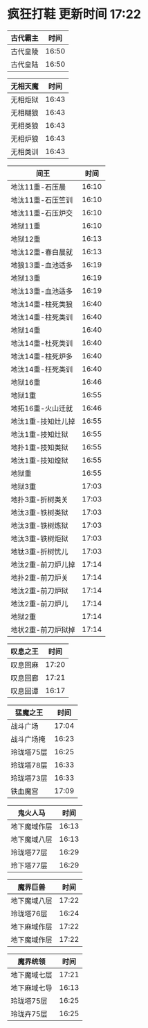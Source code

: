 # 疯狂打鞋 更新时间 17:22

| 古代霸主   | 时间    |
|--------|-------|
| 古代皇陵 | 16:50 |
| 古代皇陆 | 16:50 |

| 无相天魔   | 时间    |
|--------|-------|
| 无相炬狱 | 16:43 |
| 无相糊狼 | 16:43 |
| 无相类狼 | 16:43 |
| 无相炉狼 | 16:43 |
| 无相类训 | 16:43 |

| 间王   | 时间    |
|--------|-------|
| 地汰11重-石压晨 | 16:10 |
| 地汰11重-石压竺训 | 16:10 |
| 地汰11重-石压炉交 | 16:10 |
| 地狱11重 | 16:10 |
| 地狱12重 | 16:13 |
| 地汰12重-春白晨就 | 16:13 |
| 地狼13重-血池适多 | 16:19 |
| 地狱13重 | 16:19 |
| 地汰13重-血池适多 | 16:19 |
| 地汰14重-柱死类狼 | 16:40 |
| 地汰14重-柱死类训 | 16:40 |
| 地狱14重 | 16:40 |
| 地汰14重-杜死类训 | 16:40 |
| 地汰14重-柱死炉多 | 16:40 |
| 地汰14重-枉死类训 | 16:40 |
| 地狱16重 | 16:46 |
| 地狱1重 | 16:55 |
| 地拓16重-火山迁就 | 16:46 |
| 地汰1重-技知灶儿掉 | 16:55 |
| 地汰1重-技知灶狱 | 16:55 |
| 地扑1重-技知类狱 | 16:55 |
| 地汰1重-技知煌狱 | 16:55 |
| 地狱重 | 16:55 |
| 地狱3重 | 17:03 |
| 地扑3重-折树类关 | 17:03 |
| 地汰3重-铁树类狱 | 17:03 |
| 地汰3重-铁树炼狱 | 17:03 |
| 地汰3重-铁树炬狱 | 17:03 |
| 地钛3重-折树忧儿 | 17:03 |
| 地汰2重-前刀炉儿掉 | 17:14 |
| 地扑2重-前刀炉关 | 17:14 |
| 地汰2重-前刀炉狱 | 17:14 |
| 地汰2重-前刀炉儿 | 17:14 |
| 地狱2重 | 17:14 |
| 地状2重-前刀炉狱掉 | 17:14 |

| 叹息之王   | 时间    |
|--------|-------|
| 叹息回麻 | 17:20 |
| 叹息回廊 | 17:21 |
| 叹息回谭 | 16:17 |

| 猛魔之王   | 时间    |
|--------|-------|
| 战斗广场 | 17:04 |
| 战斗广场掩 | 16:23 |
| 玲珑塔75层 | 16:25 |
| 玲珑塔78层 | 16:33 |
| 玲珑塔73层 | 16:33 |
| 铁血魔宫 | 17:09 |

| 鬼火人马   | 时间    |
|--------|-------|
| 地下魔域作层 | 16:13 |
| 地下魔域八层 | 16:13 |
| 玲珑塔77层 | 16:29 |
| 玲下塔77层 | 16:29 |

| 魔界巨兽   | 时间    |
|--------|-------|
| 地下魔域八层 | 17:22 |
| 玲珑塔76层 | 16:24 |
| 地下麻域作层 | 17:22 |
| 地下魔域作层 | 17:22 |

| 魔界统领   | 时间    |
|--------|-------|
| 地下魔域七层 | 17:21 |
| 地下麻域七导 | 16:13 |
| 玲珑塔75层 | 16:25 |
| 玲珑卉75层 | 16:25 |